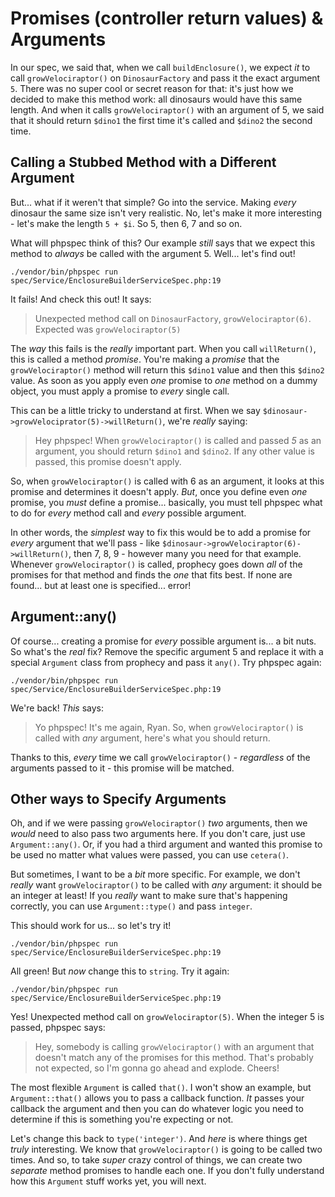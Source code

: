 # Promises (controller return values) & Arguments

In our spec, we said that, when we call `buildEnclosure()`, we expect *it* to
call `growVelociraptor()` on `DinosaurFactory` and pass it the exact argument `5`.
There was no super cool or secret reason for that: it's just how we decided to
make this method work: all dinosaurs would have this same length. And when it
calls `growVelociraptor()` with an argument of 5, we said that it should return
`$dino1` the first time it's called and `$dino2` the second time.

## Calling a Stubbed Method with a Different Argument

But... what if it weren't that simple? Go into the service. Making *every* dinosaur
the same size isn't very realistic. No, let's make it more interesting - let's
make the length `5 + $i`. So 5, then 6, 7 and so on.

What will phpspec think of this? Our example *still* says that we expect this method
to *always* be called with the argument 5. Well... let's find out!

```terminal-silent
./vendor/bin/phpspec run spec/Service/EnclosureBuilderServiceSpec.php:19
```

It fails! And check this out! It says:

> Unexpected method call on `DinosaurFactory`, `growVelociraptor(6)`. Expected
> was `growVelociraptor(5)`

The *way* this fails is the *really* important part. When you call `willReturn()`,
this is called a method *promise*. You're making a *promise* that the `growVelociraptor()`
method will return this `$dino1` value and then this `$dino2` value. As soon as you
apply even *one* promise to *one* method on a dummy object, you must apply a promise
to *every* single call.

This can be a little tricky to understand at first. When we say
`$dinosaur->growVelociprator(5)->willReturn()`, we're *really* saying:

> Hey phpspec! When `growVelociraptor()` is called and passed *5* as an argument,
> you should return `$dino1` and `$dino2`. If any other value is passed, this
> promise doesn't apply.

So, when `growVelociraptor()` is called with 6 as an argument, it looks at this
promise and determines it doesn't apply. *But*, once you define even *one* promise,
you *must* define a promise... basically, you must tell phpspec what to do for
*every* method call and *every* possible argument.

In other words, the *simplest* way to fix this would be to add a promise for
*every* argument that we'll pass - like `$dinosaur->growVelociraptor(6)->willReturn()`,
then 7, 8, 9 - however many you need for that example. Whenever `growVelociraptor()`
is called, prophecy goes down *all* of the promises for that method and finds the
*one* that fits best. If none are found... but at least one is specified... error!

## Argument::any()

Of course... creating a promise for *every* possible argument  is... a bit nuts.
So what's the *real* fix? Remove the specific argument 5 and replace it with a
special `Argument` class from prophecy and pass it `any()`. Try phpspec again:

```terminal-silent
./vendor/bin/phpspec run spec/Service/EnclosureBuilderServiceSpec.php:19
```

We're back! *This* says:

> Yo phpspec! It's me again, Ryan. So, when `growVelociraptor()` is called with
> *any* argument, here's what you should return.

Thanks to this, *every* time we call `growVelociraptor()` - *regardless* of the
arguments passed to it - this promise will be matched.

## Other ways to Specify Arguments

Oh, and if we were passing `growVelociraptor()` *two* arguments, then we *would*
need to also pass two arguments here. If you don't care, just use `Argument::any()`.
Or, if you had a third argument and wanted this promise to be used no matter what
values were passed, you can use `cetera()`.

But sometimes, I want to be a *bit* more specific. For example, we don't *really*
want `growVelociraptor()` to be called with *any* argument: it should be an
integer at least! If you *really* want to make sure that's happening correctly, you
can use `Argument::type()` and pass `integer`.

This should work for us... so let's try it!

```terminal-silent
./vendor/bin/phpspec run spec/Service/EnclosureBuilderServiceSpec.php:19
```

All green! But *now* change this to `string`. Try it again:

```terminal-silent
./vendor/bin/phpspec run spec/Service/EnclosureBuilderServiceSpec.php:19
```

Yes! Unexpected method call on `growVelociraptor(5)`. When the integer 5 is passed,
phpspec says:

> Hey, somebody is calling `growVelociraptor()` with an argument that doesn't
> match any of the promises for this method. That's probably not expected, so
> I'm gonna go ahead and explode. Cheers!

The most flexible `Argument` is called `that()`. I won't show an example, but
`Argument::that()` allows you to pass a callback function. *It* passes your callback
the argument and then you can do whatever logic you need to determine if this is
something you're expecting or not.

Let's change this back to `type('integer')`. And *here* is where things get *truly*
interesting. We know that `growVelociraptor()` is going to be called two times.
And so, to take *super* crazy control of things, we can create two *separate*
method promises to handle each one. If you don't fully understand how this
`Argument` stuff works yet, you will next.

